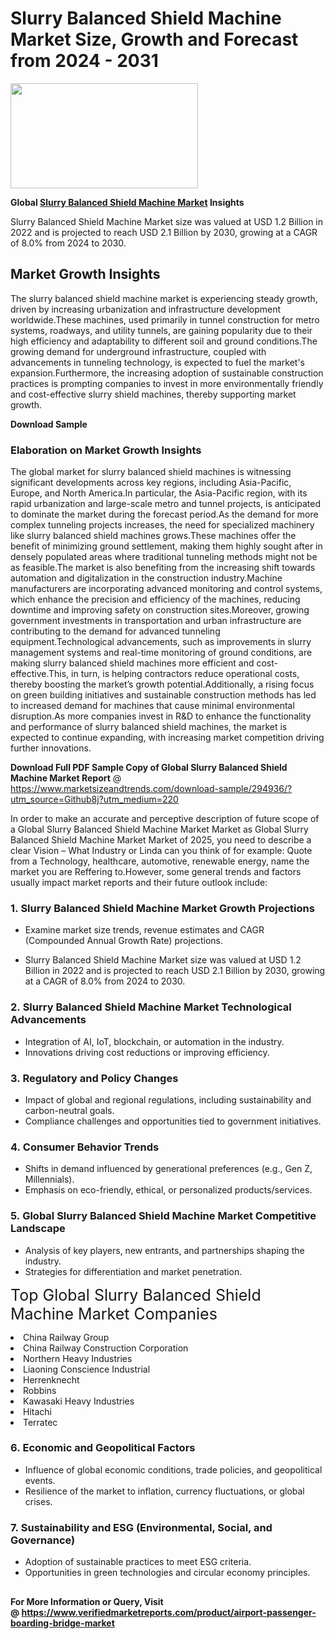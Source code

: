 <H1>Slurry Balanced Shield Machine Market Size, Growth and Forecast from 2024 - 2031</H1><img class="aligncenter size-medium wp-image-584254" src="https://thirdeyenews.in/wp-content/uploads/2024/09/Global-Market-Research-300x168.jpeg" alt="" width="300" height="168" /><p><strong>Global&nbsp;<a href="https://www.marketsizeandtrends.com/download-sample/294936/?utm_source=Github8j?utm_medium=220">Slurry Balanced Shield Machine Market</a> Insights</strong></p><p>Slurry Balanced Shield Machine Market size was valued at USD 1.2 Billion in 2022 and is projected to reach USD 2.1 Billion by 2030, growing at a CAGR of 8.0% from 2024 to 2030.</p><p><h2>Market Growth Insights</h2> The slurry balanced shield machine market is experiencing steady growth, driven by increasing urbanization and infrastructure development worldwide.These machines, used primarily in tunnel construction for metro systems, roadways, and utility tunnels, are gaining popularity due to their high efficiency and adaptability to different soil and ground conditions.The growing demand for underground infrastructure, coupled with advancements in tunneling technology, is expected to fuel the market's expansion.Furthermore, the increasing adoption of sustainable construction practices is prompting companies to invest in more environmentally friendly and cost-effective slurry shield machines, thereby supporting market growth.<p><strong>Download Sample</strong></p> <h3>Elaboration on Market Growth Insights</h3> The global market for slurry balanced shield machines is witnessing significant developments across key regions, including Asia-Pacific, Europe, and North America.In particular, the Asia-Pacific region, with its rapid urbanization and large-scale metro and tunnel projects, is anticipated to dominate the market during the forecast period.As the demand for more complex tunneling projects increases, the need for specialized machinery like slurry balanced shield machines grows.These machines offer the benefit of minimizing ground settlement, making them highly sought after in densely populated areas where traditional tunneling methods might not be as feasible.The market is also benefiting from the increasing shift towards automation and digitalization in the construction industry.Machine manufacturers are incorporating advanced monitoring and control systems, which enhance the precision and efficiency of the machines, reducing downtime and improving safety on construction sites.Moreover, growing government investments in transportation and urban infrastructure are contributing to the demand for advanced tunneling equipment.Technological advancements, such as improvements in slurry management systems and real-time monitoring of ground conditions, are making slurry balanced shield machines more efficient and cost-effective.This, in turn, is helping contractors reduce operational costs, thereby boosting the market’s growth potential.Additionally, a rising focus on green building initiatives and sustainable construction methods has led to increased demand for machines that cause minimal environmental disruption.As more companies invest in R&D to enhance the functionality and performance of slurry balanced shield machines, the market is expected to continue expanding, with increasing market competition driving further innovations.<p><span class=""><strong>Download Full PDF Sample Copy of Global Slurry Balanced Shield Machine Market Report</strong> @ <a href="https://www.marketsizeandtrends.com/download-sample/294936/?utm_source=Github8j?utm_medium=220" target="_blank">https://www.marketsizeandtrends.com/download-sample/294936/?utm_source=Github8j?utm_medium=220</a></span></p><p>In order to make an accurate and perceptive description of future scope of a Global&nbsp;Slurry Balanced Shield Machine Market Market as Global&nbsp;Slurry Balanced Shield Machine Market Market of 2025, you need to describe a clear Vision &ndash; What Industry or Linda can you think of for example: Quote from a Technology, healthcare, automotive, renewable energy, name the market you are Reffering to.However, some general trends and factors usually impact market reports and their future outlook include:</p><h3>1.&nbsp;<strong>Slurry Balanced Shield Machine Market Growth Projections</strong></h3><ul><li>Examine market size trends, revenue estimates and CAGR (Compounded Annual Growth Rate) projections.</li><li><p>Slurry Balanced Shield Machine Market size was valued at USD 1.2 Billion in 2022 and is projected to reach USD 2.1 Billion by 2030, growing at a CAGR of 8.0% from 2024 to 2030.</p></li></ul><h3>2.&nbsp;<strong>Slurry Balanced Shield Machine Market Technological Advancements</strong></h3><ul><li>Integration of AI, IoT, blockchain, or automation in the industry.</li><li>Innovations driving cost reductions or improving efficiency.</li></ul><h3>3.&nbsp;<strong>Regulatory and Policy Changes</strong></h3><ul><li>Impact of global and regional regulations, including sustainability and carbon-neutral goals.</li><li>Compliance challenges and opportunities tied to government initiatives.</li></ul><h3>4.&nbsp;<strong>Consumer Behavior Trends</strong></h3><ul><li>Shifts in demand influenced by generational preferences (e.g., Gen Z, Millennials).</li><li>Emphasis on eco-friendly, ethical, or personalized products/services.</li></ul><h3>5.&nbsp;<strong>Global Slurry Balanced Shield Machine Market Competitive Landscape</strong></h3><ul><li>Analysis of key players, new entrants, and partnerships shaping the industry.</li><li>Strategies for differentiation and market penetration.</li></ul><p data-pm-slice="1 1 []"><span style="color: inherit; font-family: inherit; font-size: 25px;">Top Global Slurry Balanced Shield Machine Market Companies</span></p><div class="" data-test-id=""><p><li>China Railway Group</li><li> China Railway Construction Corporation</li><li> Northern Heavy Industries</li><li> Liaoning Conscience Industrial</li><li> Herrenknecht</li><li> Robbins</li><li> Kawasaki Heavy Industries</li><li> Hitachi</li><li> Terratec</li></p></div><h3>6.&nbsp;<strong>Economic and Geopolitical Factors</strong></h3><ul><li>Influence of global economic conditions, trade policies, and geopolitical events.</li><li>Resilience of the market to inflation, currency fluctuations, or global crises.</li></ul><h3>7.&nbsp;<strong>Sustainability and ESG (Environmental, Social, and Governance)</strong></h3><ul><li>Adoption of sustainable practices to meet ESG criteria.</li><li>Opportunities in green technologies and circular economy principles.</li></ul><h2><strong style="font-size: 14px;">For More Information or Query, Visit @&nbsp;</strong><a style="background-color: #ffffff; font-size: 14px;" href="https://www.marketsizeandtrends.com/report/slurry-balanced-shield-machine-market/" target="_blank">https://www.verifiedmarketreports.com/product/airport-passenger-boarding-bridge-market</a></h2>